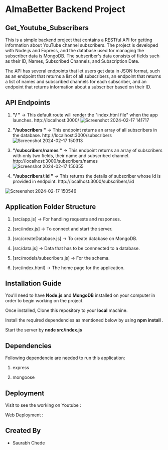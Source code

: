 # AlmaBetter Backend Project 

## Get_Youtube_Subscribers
This is a simple backend project that contains a RESTful API for getting information about YouTube channel subscribers. The project is developed with Node.js and Express, and the database used for managing the subscriber data is MongoDB. The subscriber's data consists of fields such as their ID, Names, Subscribed Channels, and Subscription Date.

The API has several endpoints that let users get data in JSON format, such as an endpoint that returns a list of all subscribers, an endpoint that returns a list of names and subscribed channels for each subscriber, and an endpoint that returns information about a subscriber based on their ID.


## API Endpoints 
1. **"/ "** -> This default route will render the "index.html file" when the app launches. http://localhost:3000/
   ![Screenshot 2024-02-17 141717](https://github.com/Saurabh-Chede/GET-SUBS/assets/82999803/7feceb92-53f1-464e-8ed3-10510b950259)


3. **"/subscribers "** -> This endpoint returns an array of all subscribers in the database. http://localhost:3000/subscribers
   ![Screenshot 2024-02-17 150313](https://github.com/Saurabh-Chede/GET-SUBS/assets/82999803/a9a8245e-95e2-410f-916f-3cb69d488086)


5. **"/subscribers/names "** -> This endpoint returns an array of subscribers with only two fields, their name and subscribed channel. http://localhost:3000/subscribers/names
   ![Screenshot 2024-02-17 150355](https://github.com/Saurabh-Chede/GET-SUBS/assets/82999803/16407a28-b485-44f1-8dc0-d5c1a663880b)

   

7. **"/subscribers/:id "** -> This returns the details of subscriber whose Id is provided in endpoint. http://localhost:3000/subscribers/:id
   
![Screenshot 2024-02-17 150546](https://github.com/Saurabh-Chede/GET-SUBS/assets/82999803/cf4d12ac-e25b-4ae6-ae03-5f616a620fcf)




## Application Folder Structure
1. [src/app.js] -> For handling requests and responses.

2. [src/index.js] -> To connect and start the server.

3. [src/createDatabase.js] -> To create database on MongoDB.

4. [src/data.js] -> Data that has to be connnected to a database.

5. [src/models/subscribers.js] -> For the schema.
   
6. [src/index.html] -> The home page for the application.


## Installation Guide

You'll need to have **Node.js** and **MongoDB** installed on your computer in order to begin working on the project. 

Once installed, Clone this repository to your **local** machine.

Install the required dependencies as mentioned below by using **npm install <packageName>**.

Start the server by **node src/index.js**

## Dependencies
Following dependencie are needed to run this application: 

1. express

2. mongoose

## Deployment

Visit to see the working on Youtube : 

Web Deployment : 

## Created By

- Saurabh Chede

